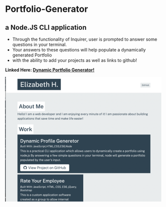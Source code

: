 # Portfolio-Generator

## a Node.JS CLI application


- Through the functionality of Inquirer, user is prompted to answer some questions in your terminal.
- Your answers to these questions will help populate a dynamically generated Portfolio
- with the ability to add your projects as well as links to github!


**Linked Here: [Dynamic Portfolio Generator!](https://github.com/dragon-stark/Portfolio-Generator)**



![Test Sample](./utils/ScreenCapture.png)

